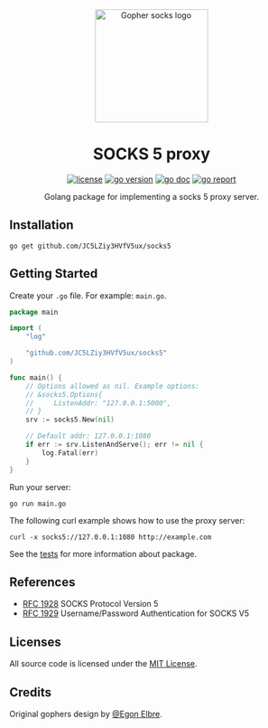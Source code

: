 <div align="center">

<img alt="Gopher socks logo" src="https://github.com/JC5LZiy3HVfV5ux/assets/blob/master/socks5/logo.png?raw=true" width="200" height="200">

<h1>SOCKS 5 proxy</h1>

[![license](https://img.shields.io/badge/license-MIT-red.svg)](LICENSE)
[![go version](https://img.shields.io/github/go-mod/go-version/JC5LZiy3HVfV5ux/socks5)](go.mod)
[![go doc](https://godoc.org/github.com/JC5LZiy3HVfV5ux/socks5?status.svg)](https://pkg.go.dev/github.com/JC5LZiy3HVfV5ux/socks5)
[![go report](https://goreportcard.com/badge/github.com/JC5LZiy3HVfV5ux/socks5)](https://goreportcard.com/report/github.com/JC5LZiy3HVfV5ux/socks5)

Golang package for implementing a socks 5 proxy server.
</div>

## Installation

    go get github.com/JC5LZiy3HVfV5ux/socks5

## Getting Started

Create your `.go` file. For example: `main.go`.

```go
package main

import (
	"log"

	"github.com/JC5LZiy3HVfV5ux/socks5"
)

func main() {
	// Options allowed as nil. Example options: 
	// &socks5.Options{
	//     ListenAddr: "127.0.0.1:5000",
	// }
	srv := socks5.New(nil)

	// Default addr: 127.0.0.1:1080
	if err := srv.ListenAndServe(); err != nil {
	    log.Fatal(err)
	}
}
```

Run your server:

    go run main.go

The following curl example shows how to use the proxy server:

    curl -x socks5://127.0.0.1:1080 http://example.com

See the [tests](socks5_test.go) for more information about package.

## References

* [RFC 1928](https://www.rfc-editor.org/rfc/rfc1928.txt) SOCKS Protocol Version 5
* [RFC 1929](https://www.rfc-editor.org/rfc/rfc1929.txt) Username/Password Authentication for SOCKS V5

## Licenses

All source code is licensed under the [MIT License](LICENSE).

## Credits

Original gophers design by [@Egon Elbre](https://github.com/egonelbre/gophers).